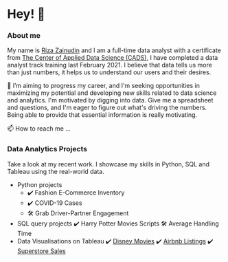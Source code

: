 # Hey! 👋

### About me
My name is [Riza Zainudin](https://www.linkedin.com/in/riza-zainudin/) and I am a full-time data analyst with a certificate from [The Center of Applied Data Science (CADS)](https://www.linkedin.com/company/thecads/), I have completed a data analyst track training last February 2021. I believe that data tells us more than just numbers, it helps us to understand our users and their desires.

🌱 I’m aiming to progress my career, and I'm seeking opportunities in maximizing my potential and developing new skills related to data science and analytics. I'm motivated by digging into data. Give me a spreadsheet and questions, and I'm eager to figure out what's driving the numbers. Being able to provide that essential information is really motivating.

📫 How to reach me ...

### Data Analytics Projects
Take a look at my recent work. I showcase my skills in Python, SQL and Tableau using the real-world data.
  - Python projects
    -   ✔️ Fashion E-Commerce Inventory 
    -   ✔️ COVID-19 Cases
    -   🛠 Grab Driver-Partner Engagement
  - SQL query projects
    ✔️ Harry Potter Movies Scripts
    🛠 Average Handling Time
  - Data Visualisations on Tableau 
    ✔️ [Disney Movies](https://public.tableau.com/app/profile/riza.zainudin/viz/Disney_16210753523740/Dashboard1)
    ✔️ [Airbnb Listings](https://public.tableau.com/app/profile/riza.zainudin/viz/AIrbnb_16186411719070/R1)
    ✔️ [Superstore Sales](https://public.tableau.com/app/profile/riza.zainudin/viz/Superstoresales_16158884322510/Dashboard1)
    
